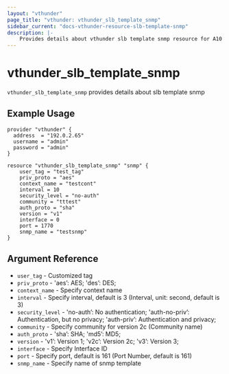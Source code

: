 ```yaml
---
layout: "vthunder"
page_title: "vthunder: vthunder_slb_template_snmp"
sidebar_current: "docs-vthunder-resource-slb-template-snmp"
description: |-
    Provides details about vthunder slb template snmp resource for A10
---
```


# vthunder\_slb\_template\_snmp

`vthunder_slb_template_snmp` provides details about slb template snmp
## Example Usage


```hcl
provider "vthunder" {
  address  = "192.0.2.65"
  username = "admin"
  password = "admin"
}

resource "vthunder_slb_template_snmp" "snmp" {
	user_tag = "test_tag"
	priv_proto = "aes"
	context_name = "testcont"
	interval = 10
	security_level = "no-auth"
	community = "tttest"
	auth_proto = "sha"
	version = "v1"
	interface = 0
	port = 1770
	snmp_name = "testsnmp"
}
```

## Argument Reference

* `user_tag` - Customized tag
* `priv_proto` - 'aes’: AES; 'des’: DES;
* `context_name` - Specify context name
* `interval` - Specify interval, default is 3 (Interval, unit: second, default is 3)
* `security_level` - 'no-auth’: No authentication; 'auth-no-priv’: Authentication, but no privacy; 'auth-priv’: Authentication and privacy;
* `community` - Specify community for version 2c (Community name)
* `auth_proto` - 'sha’: SHA; 'md5’: MD5;
* `version` - 'v1’: Version 1; 'v2c’: Version 2c; 'v3’: Version 3;
* `interface` - Specify Interface ID
* `port` - Specify port, default is 161 (Port Number, default is 161)
* `snmp_name` - Specify name of snmp template

